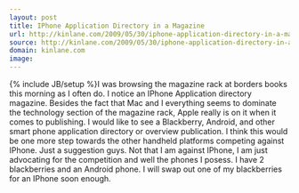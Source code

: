 ```yaml
---
layout: post
title: IPhone Application Directory in a Magazine
url: http://kinlane.com/2009/05/30/iphone-application-directory-in-a-magazine/
source: http://kinlane.com/2009/05/30/iphone-application-directory-in-a-magazine/
domain: kinlane.com
image: 
---
```

{% include JB/setup %}I was browsing the magazine rack at borders books this morning as I often do. I notice an IPhone Application directory magazine. Besides the fact that Mac and I everything seems to dominate the technology section of the magazine rack, Apple really is on it when it comes to publishing. I would like to see a Blackberry, Android, and other smart phone application directory or overview publication. I think this would be one more step towards the other handheld platforms competing against IPhone. Just a suggestion guys. Not that I am against IPhone, I am just advocating for the competition and well the phones I posess. I have 2 blackberries and an Android phone. I will swap out one of my blackberries for an IPhone soon enough.